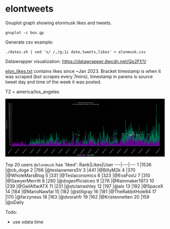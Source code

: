 # elontweets
Gnuplot graph showing elonmusk likes and tweets.

```
gnuplot -c box.gp
```

Generate csv example:
```
./dates.sh | sed 's/ /,/g;1i date,tweets,likes' > elonmusk.csv
```

Datawrapper visualization: https://datawrapper.dwcdn.net/Qp2Ff/1/

[elon_likes.txt](/elon_likes.txt) contains likes since ~Jan 2023. Bracket
timestamp is when it was scraped (bot scrapes every 7mins), timestamp in parens
is source tweet day and time of the week it was posted.

TZ = america/los_angeles

![elonmusk graph](/elonmusk.png)

Top 20 users `@elonmusk` has 'liked':
Rank|Likes|User
---|---|---
1   |1536 |@cb_doge
2   |766  |@teslaownersSV
3   |441  |@BillyM2k
4   |370  |@WholeMarsBlog
5   |331  |@Teslaconomics
6   |323  |@EvaFoxU
7   |310  |@SawyerMerritt
8   |280  |@dogeofficialceo
9   |276  |@Rainmaker1973
10  |239  |@GailAlfarATX
11  |231  |@stclairashley
12  |197  |@alx
13  |192  |@SpaceX
14  |184  |@MarioNawfal
15  |182  |@stillgray
16  |181  |@TheRabbitHole84
17  |170  |@farzyness
18  |163  |@dvorahfr
19  |162  |@Kristennetten
20  |159  |@xDaily

Todo:
- use xdata time 
